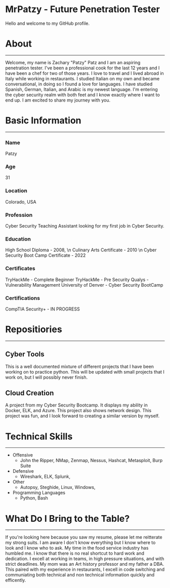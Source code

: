 # MrPatzy - Future Penetration Tester

Hello and welcome to my GitHub profile.

# About
-----

Welcome, my name is Zachary "Patzy" Patz and I am an aspiring penetration tester. I've been a professional cook for the last 12 years and I have been a chef for two of those years. I love to travel and I lived abroad in Italy while working in restaurants. I studied Italian on my own and became conversational, in doing so I found a love for languages. I have studied Spanish, German, Italian, and Arabic is my newest language. I'm entering the cyber security realm with both feet and I know exactly where I want to end up. I am excited to share my journey with you. 

# Basic Information
-----

### Name
 Patzy

### Age
 31

### Location
 Colorado, USA

### Profession
 Cyber Security Teaching Assistant looking for my first job in Cyber Security. 

### Education
 High School Diploma - 2008, \n
 Culinary Arts Certificate - 2010 \n
 Cyber Security Boot Camp Certificate - 2022

### Certificates
 TryHackMe - Complete Beginner
 TryHackMe - Pre Security
 Qualys - Vulnerability Management
 University of Denver - Cyber Security BootCamp

### Certifications
 CompTIA Security+ - IN PROGRESS

# Repositiories
----- 

## Cyber Tools

This is a well documented mixture of different projects that I have been working on to practice python. This will be updated with small projects that I work on, but I will possibly never finish. 

## Cloud Creation

A project from my Cyber Security Bootcamp. It displays my ability in Docker, ELK, and Azure. This project also shows network design. This project was fun, and I look forward to creating a similar version by myself. 

# Technical Skills
-----

 - Offensive
    - John the Ripper, NMap, Zenmap, Nessus, Hashcat, Metasploit, Burp Suite
 - Defensive 
    - Wireshark, ELK, Splunk, 
 - Other
    - Autopsy, Steghide, Linux, Windows, 
 - Programming Languages
    - Python, Bash

# What Do I Bring to the Table?
-----

If you're looking here because you saw my resume, please let me reitterate my strong suits. I am aware I don't know everything but I know where to look and I know who to ask. My time in the food service industry has humbled me. I know that there is no real shortcut to hard work and dedication. I excell at working in teams, in high pressure situations, and with strict deadlines. My mom was an Art history professor and my father a DBA. This paired with my experience in restaurants, I excell in code switching and communiating both technical and non technical information quickly and efficently. 
